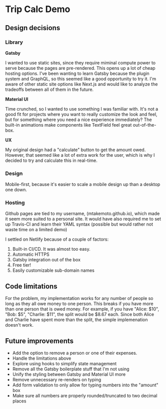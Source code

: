 # Trip Calc Demo

## Design decisions

### Library
**Gatsby**

I wanted to use static sites, since they require miminal compute power to serve because the pages are pre-rendered.  This opens up a lot of cheap hosting options.  I've been wanting to learn Gatsby because the plugin system and GraphQL, so this seemed like a good opportunity to try it.  I'm aware of other static site options like Next.js and would like to analyze the tradeoffs between all of them in the future.

**Material UI**

Time crunched, so I wanted to use something I was familiar with.  It's not a good fit for projects where you want to really customize the look and feel, but for something where you need a nice experience immediately?  The built-in animations make components like TextField feel great out-of-the-box.

**UX**

My original design had a "calculate" button to get the amount owed.  However, that seemed like a lot of extra work for the user, which is why I decided to try and calculate this in real-time.

### Design
Mobile-first, because it's easier to scale a mobile design up than a desktop one down.

### Hosting
Github pages are tied to my username, (mtakemoto.github.io), which made it seem more suited to a personal site.  It would have also required me to set up Travis-CI and learn their YAML syntax (possible but would rather not waste time on a limited demo)

I settled on Netlify because of a couple of factors:
1. Built-in CI/CD.  It was almost too easy.
1. Automatic HTTPS
1. Gatsby integration out of the box
1. Free tier!
1. Easily customizable sub-domain names

## Code limitations
For the problem, my implementation works for any number of people so long as they all owe money to one person.  This breaks if you have more than one person that is owed money.  For example, if you have "Alice: $10", "Bob: $5", "Charlie: $11", the split would be $8.67 each.  Since both Alice and Charlie have spent more than the split, the simple implemenation doesn't work.

## Future improvements
- Add the option to remove a person or one of their expenses.
- Handle the limitations above
- Explore using hooks to simplify state management
- Remove all the Gatsby boilerplate stuff that I'm not using
- Unify the styling between Gatsby and Material UI more
- Remove unnecessary re-renders on typing
- Add form validation to only allow for typing numbers into the "amount" box
- Make sure all numbers are properly rounded/truncated to two decimal places